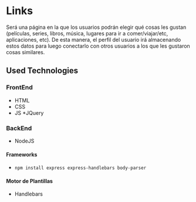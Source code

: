 # Links
Será una página en la que los usuarios podrán elegir qué cosas les gustan (películas, series, libros, música, lugares para ir a comer/viajar/etc, aplicaciones, etc). De esta manera, el perfil del usuario irá almacenando estos datos para luego conectarlo con otros usuarios a los que les gustaron cosas similares.

## Used Technologies

### FrontEnd
* HTML
* CSS
* JS
  *JQuery

### BackEnd
* NodeJS

#### Frameworks
* `npm install express express-handlebars body-parser`

#### Motor de Plantillas
* Handlebars

